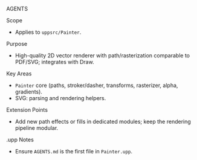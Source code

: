 AGENTS

Scope
- Applies to `uppsrc/Painter`.

Purpose
- High-quality 2D vector renderer with path/rasterization comparable to PDF/SVG; integrates with Draw.

Key Areas
- `Painter` core (paths, stroker/dasher, transforms, rasterizer, alpha, gradients).
- SVG: parsing and rendering helpers.

Extension Points
- Add new path effects or fills in dedicated modules; keep the rendering pipeline modular.

.upp Notes
- Ensure `AGENTS.md` is the first file in `Painter.upp`.

